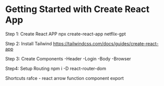 # Getting Started with Create React App
Step 1: Create React APP
npx create-react-app netflix-gpt

Step 2: Install Tailwind
https://tailwindcss.com/docs/guides/create-react-app

Step 3: Create Components
    -Header
    -Login
    -Body
    -Browser
    
Step4: Setup Routing
npm i -D react-router-dom


Shortcuts
rafce - react arrow function component export